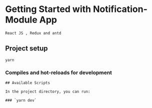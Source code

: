 # Getting Started with Notification-Module App

```
React JS , Redux and antd
```

## Project setup

```
yarn
```

### Compiles and hot-reloads for development

```
## Available Scripts

In the project directory, you can run:

### `yarn dev`

```
